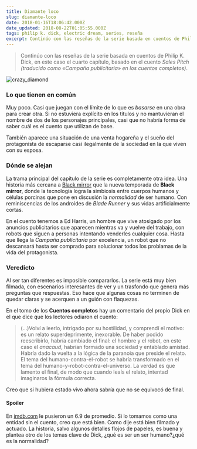 ```yaml
---
title: Diamante loco
slug: diamante-loco
date: 2018-01-16T18:06:42.000Z
date_updated: 2018-08-22T01:05:55.000Z
tags: philip k. dick, electric dream, series, reseña
excerpt: Continúo con las reseñas de la serie basada en cuentos de Philip K. Dick, en este caso el cuarto capítulo, basado en el cuento "Sales Pitch" (traducido como Campaña publicitaria en los cuentos completos).
---
```


> Continúo con las reseñas de la serie basada en cuentos de Philip K. Dick, en este caso el cuarto capítulo, basado en el cuento *Sales Pitch (traducido como «Campaña publicitaria» en los cuentos completos)*.

![crazy_diamond](/assets/images/2018/01/crazy_diamond.jpg)

### Lo que tienen en común

Muy poco. Casi que juegan con el límite de lo que es *basarse* en una obra para crear otra. Si no estuviera explícito en los títulos y no mantuvieran el nombre de dos de los personajes principales, casi que no habría forma de saber cuál es el cuento que utilizan de base.

También aparece una situación de una venta hogareña y el sueño del protagonista de escaparse casi ilegalmente de la sociedad en la que viven con su esposa.

### Dónde se alejan

La trama principal del capítulo de la serie es completamente otra idea. Una historia más cercana a [Black mirror](http://www.imdb.com/title/tt2085059/?ref_=nv_sr_1) que la nueva temporada de **Black mirror**, donde la tecnología logra la simbiosis entre cuerpos humanos y células porcinas que pone en discusión la *normalidad* de ser humano. Con reminiscencias de los androides de *Blade Runner* y sus vidas artificialmente cortas.

En el cuento tenemos a Ed Harris, un hombre que vive atosigado por los anuncios publicitarios que aparecen mientras va y vuelve del trabajo, con robots que siguen a personas intentando venderles cualquier cosa. Hasta que llega la *Campaña publicitaria* por excelencia, un robot que no descansará hasta ser comprado para solucionar todos los problamas de la vida del protagonista.

### Veredicto

Al ser tan diferentes es imposible compararlos. La serie está muy bien filmada, con escenarios interesantes de ver y un trasfondo que genera más preguntas que respuestas. Eso hace que algunas cosas no terminen de quedar claras y se acerquen a un guión con flaquezas.

En el tomo de los **Cuentos completos** hay un comentario del propio Dick en el que dice que los lectores odiaron el cuento:

> (...)Volví a leerlo, intrigado por su hostilidad, y comprendí el motivo: es un relato superdeprimente, inexorable. De haber podido reescribirlo,  habría cambiado el final: el hombre y el robot, en este caso el *anacaud*, habrían formado una sociedad y entablado amistad. Habría dado la vuelta a la lógica de la paranoia que preside el relato. El tema del humano-contra-el-robot se habría transformado en el tema del humano-y-robot-contra-el-universo. La verdad es que lamento el final, de modo que cuando leaís el relato, intentad imaginaros la fórmula correcta.

Creo que si hubiera estado vivo ahora sabría que no se equivocó de final.

#### Spoiler

En [imdb.com](http://www.imdb.com/title/tt6741378/?ref_=ttep_ep4) le pusieron un 6.9 de promedio. Si lo tomamos como una entidad sin el cuento, creo que está bien. Como dije está bien filmado y actuado. La historia, salvo algunos detalles flojos de papeles, es buena y plantea otro de los temas clave de Dick, ¿qué es ser un ser humano?¿qué es la normalidad?
